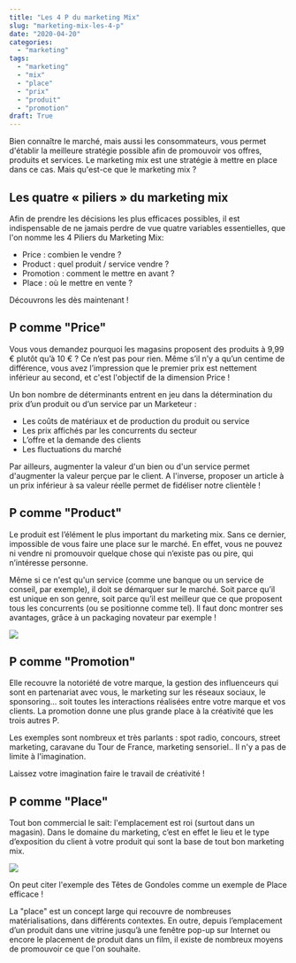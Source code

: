 ```yaml
---
title: "Les 4 P du marketing Mix"
slug: "marketing-mix-les-4-p"
date: "2020-04-20"
categories: 
  - "marketing"
tags: 
  - "marketing"
  - "mix"
  - "place"
  - "prix"
  - "produit"
  - "promotion"
draft: True
---
```


Bien connaître le marché, mais aussi les consommateurs, vous permet d'établir la meilleure stratégie possible afin de promouvoir vos offres, produits et services. Le marketing mix est une stratégie à mettre en place dans ce cas. Mais qu'est-ce que le marketing mix ?

## Les quatre « piliers » du marketing mix

Afin de prendre les décisions les plus efficaces possibles, il est indispensable de ne jamais perdre de vue quatre variables essentielles, que l'on nomme les 4 Piliers du Marketing Mix:

- Price : combien le vendre ?
- Product : quel produit / service vendre ?
- Promotion : comment le mettre en avant ?
- Place : où le mettre en vente ?

Découvrons les dès maintenant !

## P comme "Price"

Vous vous demandez pourquoi les magasins proposent des produits à 9,99 € plutôt qu’à 10 € ? Ce n’est pas pour rien. Même s’il n’y a qu’un centime de différence, vous avez l’impression que le premier prix est nettement inférieur au second, et c'est l'objectif de la dimension Price !

Un bon nombre de déterminants entrent en jeu dans la détermination du prix d’un produit ou d’un service par un Marketeur :

- Les coûts de matériaux et de production du produit ou service
- Les prix affichés par les concurrents du secteur
- L’offre et la demande des clients
- Les fluctuations du marché

Par ailleurs, augmenter la valeur d'un bien ou d'un service permet d'augmenter la valeur perçue par le client. A l'inverse, proposer un article à un prix inférieur à sa valeur réelle permet de fidéliser notre clientèle !

## P comme "Product"

Le produit est l’élément le plus important du marketing mix. Sans ce dernier, impossible de vous faire une place sur le marché. En effet, vous ne pouvez ni vendre ni promouvoir quelque chose qui n’existe pas ou pire, qui n’intéresse personne.

Même si ce n'est qu'un service (comme une banque ou un service de conseil, par exemple), il doit se démarquer sur le marché. Soit parce qu’il est unique en son genre, soit parce qu’il est meilleur que ce que proposent tous les concurrents (ou se positionne comme tel). Il faut donc montrer ses avantages, grâce à un packaging novateur par exemple !

![](images/marketing-strategy-6229-1024x683.jpg)

## P comme "Promotion"

Elle recouvre la notoriété de votre marque, la gestion des influenceurs qui sont en partenariat avec vous, le marketing sur les réseaux sociaux, le sponsoring… soit toutes les interactions réalisées entre votre marque et vos clients. La promotion donne une plus grande place à la créativité que les trois autres P.

Les exemples sont nombreux et très parlants : spot radio, concours, street marketing, caravane du Tour de France, marketing sensoriel.. Il n'y a pas de limite à l'imagination.

Laissez votre imagination faire le travail de créativité !

## P comme "Place"

Tout bon commercial le sait: l'emplacement est roi (surtout dans un magasin). Dans le domaine du marketing, c’est en effet le lieu et le type d’exposition du client à votre produit qui sont la base de tout bon marketing mix.

![](images/Tête_de_gondole_dun_supermarché_parisien-1024x684.jpg)

On peut citer l'exemple des Têtes de Gondoles comme un exemple de Place efficace !  

La "place" est un concept large qui recouvre de nombreuses matérialisations, dans différents contextes. En outre, depuis l’emplacement d’un produit dans une vitrine jusqu’à une fenêtre pop-up sur Internet ou encore le placement de produit dans un film, il existe de nombreux moyens de promouvoir ce que l'on souhaite.
